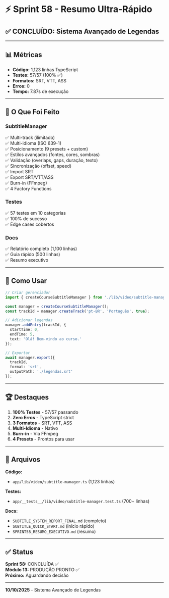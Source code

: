 # ⚡ Sprint 58 - Resumo Ultra-Rápido

## ✅ CONCLUÍDO: Sistema Avançado de Legendas

---

## 📊 Métricas

- **Código:** 1,123 linhas TypeScript
- **Testes:** 57/57 (100% ✅)
- **Formatos:** SRT, VTT, ASS
- **Erros:** 0
- **Tempo:** 7.87s de execução

---

## 🎯 O Que Foi Feito

### SubtitleManager
✅ Multi-track (ilimitado)  
✅ Multi-idioma (ISO 639-1)  
✅ Posicionamento (9 presets + custom)  
✅ Estilos avançados (fontes, cores, sombras)  
✅ Validação (overlaps, gaps, duração, texto)  
✅ Sincronização (offset, speed)  
✅ Import SRT  
✅ Export SRT/VTT/ASS  
✅ Burn-in (FFmpeg)  
✅ 4 Factory Functions  

### Testes
✅ 57 testes em 10 categorias  
✅ 100% de sucesso  
✅ Edge cases cobertos  

### Docs
✅ Relatório completo (1,100 linhas)  
✅ Guia rápido (500 linhas)  
✅ Resumo executivo  

---

## 🚀 Como Usar

```typescript
// Criar gerenciador
import { createCourseSubtitleManager } from './lib/video/subtitle-manager';

const manager = createCourseSubtitleManager();
const trackId = manager.createTrack('pt-BR', 'Português', true);

// Adicionar legendas
manager.addEntry(trackId, {
  startTime: 0,
  endTime: 5,
  text: 'Olá! Bem-vindo ao curso.'
});

// Exportar
await manager.export({
  trackId,
  format: 'srt',
  outputPath: './legendas.srt'
});
```

---

## 🏆 Destaques

1. **100% Testes** - 57/57 passando
2. **Zero Erros** - TypeScript strict
3. **3 Formatos** - SRT, VTT, ASS
4. **Multi-Idioma** - Nativo
5. **Burn-in** - Via FFmpeg
6. **4 Presets** - Prontos para usar

---

## 📁 Arquivos

**Código:**
- `app/lib/video/subtitle-manager.ts` (1,123 linhas)

**Testes:**
- `app/__tests__/lib/video/subtitle-manager.test.ts` (700+ linhas)

**Docs:**
- `SUBTITLE_SYSTEM_REPORT_FINAL.md` (completo)
- `SUBTITLE_QUICK_START.md` (início rápido)
- `SPRINT58_RESUMO_EXECUTIVO.md` (resumo)

---

## ✅ Status

**Sprint 58:** CONCLUÍDA ✅  
**Módulo 13:** PRODUÇÃO PRONTO ✅  
**Próximo:** Aguardando decisão

---

**10/10/2025** - Sistema Avançado de Legendas
